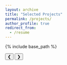 ```yaml
---
layout: archive
title: "Selected Projects"
permalink: /projects/
author_profile: true
redirect_from:
  - /resume
---
```


{% include base_path %}

<meta name="viewport" content="width=device-width, initial-scale=1">
<link rel="stylesheet" href="https://www.w3schools.com/w3css/4/w3.css">
<style>
.mySlides {display:none;}
</style>

<div class="w3-content w3-display-container">
<div class="w3-display-container mySlides">
  <img src="http://XiaoLiSean.github.io/images/explosiveView.jpg" style="width:100%">
  <div class="w3-display-bottomright w3-large w3-container w3-padding-16 w3-black">
    Explosive View
  </div>
</div>

<div class="w3-display-container mySlides">
  <img src="http://XiaoLiSean.github.io/images/car.png" style="width:100%">
  <div class="w3-display-bottomright w3-large w3-container w3-padding-16 w3-black">
    Assembled View
  </div>
</div>

<div class="w3-display-container mySlides">
  <img src="http://XiaoLiSean.github.io/images/origamiWheel.gif" style="width:100%">
  <div class="w3-display-bottomright w3-large w3-container w3-padding-16 w3-black">
    Origami Wheel Transform
  </div>
</div>

<button class="w3-button w3-display-left w3-black" onclick="plusDivs(-1)">&#10094;</button>
<button class="w3-button w3-display-right w3-black" onclick="plusDivs(1)">&#10095;</button>
</div>



<script>
var slideIndex = 1;
showDivs(slideIndex);

function plusDivs(n) {
  showDivs(slideIndex += n);
}

function showDivs(n) {
  var i;
  var x = document.getElementsByClassName("mySlides");
  if (n > x.length) {slideIndex = 1}
  if (n < 1) {slideIndex = x.length}
  for (i = 0; i < x.length; i++) {
     x[i].style.display = "none";  
  }
  x[slideIndex-1].style.display = "block";  
}
</script>